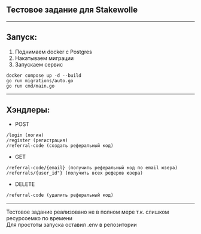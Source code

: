 Тестовое задание для Stakewolle
--

---
Запуск:
-- 
1. Поднимаем docker с Postgres
2. Накатываем миграции
3. Запускаем сервис
```
docker compose up -d --build
go run migrations/auto.go
go run cmd/main.go
```

---
Хэндлеры:
--
- POST
```
/login (логин)
/register (регистрация)
/referral-code (создать реферальный код)
```
- GET
```
/referral-code/{email} (получить реферальный код по email юзера)
/referrals/{user_id"} (получить всех реферов юзера)
```
- DELETE
```
/referral-code (удалить реферальный код)
```

---
Тестовое задание реализовано не в полном мере т.к. слишком ресурсоемко по времени \
Для простоты запуска оставил .env в репозитории